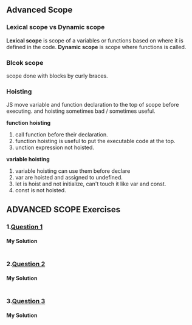 ## Advanced Scope

### Lexical scope vs Dynamic scope
**Lexical scope** is scope of a variables or functions based on where it is defined in the code.
**Dynamic scope** is scope where functions is called. 

### Blcok scope
scope done with blocks by curly braces.

### Hoisting
JS move variable and function declaration to the top of scope before executing. and hoisting sometimes bad / sometimes useful. 

**function hoisting**
1. call function before their declaration.
2. function hoisting is useful to put the executable code at the top.
3. unction expression not hoisted.
   
**variable hoisting**   
1. variable hoisting can use them before declare
2. var are hoisted and assigned to undefined.
3. let is hoist and not initialize, can't touch it like var and const.
4. const is not hoisted.

## ADVANCED SCOPE Exercises
### 1.[Question 1](https://github.com/orjwan-alrajaby/gsg-QA-Nablus-training-2023/blob/main/learning-sprint-1/week3%20-%20deep-javascript-foundations-v3/day%204/tasks.md)
#### My Solution
```javascript

```
### 2.[Question 2](https://github.com/orjwan-alrajaby/gsg-QA-Nablus-training-2023/blob/main/learning-sprint-1/week3%20-%20deep-javascript-foundations-v3/day%204/tasks.md)
#### My Solution
```javascript

```
### 3.[Question 3](https://github.com/orjwan-alrajaby/gsg-QA-Nablus-training-2023/blob/main/learning-sprint-1/week3%20-%20deep-javascript-foundations-v3/day%204/tasks.md)
#### My Solution
```javascript

```




